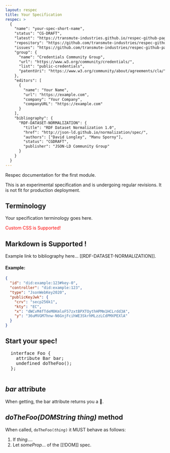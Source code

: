 ```yaml
---
layout: respec
title: Your Specification
respec: >
  {
    "name": "your-spec-short-name",
    "status": "CG-DRAFT",
    "latest": "https://transmute-industries.github.io/respec-github-pages/spec/latest",
    "repository": "https://github.com/transmute-industries/respec-github-pages",
    "issues": "https://github.com/transmute-industries/respec-github-pages/issues",
    "group": {
      "name": "Credentials Community Group",
      "url": "https://www.w3.org/community/credentials/",
      "list": "public-credentials",
      "patentUri": "https://www.w3.org/community/about/agreements/cla/"
    },
    "editors": [
      {
        "name": "Your Name",
        "url": "https://example.com",
        "company": "Your Company",
        "companyURL": "https://example.com"
      }
    ],
    "bibliography": {
      "RDF-DATASET-NORMALIZATION": {
        "title": "RDF Dataset Normalization 1.0",
        "href": "http://json-ld.github.io/normalization/spec/",
        "authors": ["David Longley", "Manu Sporny"],
        "status": "CGDRAFT",
        "publisher": "JSON-LD Community Group"
      }
    }
  }
---
```


<section id="abstract">
  <p>
    Respec documentation for the first module.
  </p>
</section>

<section id="sotd">
  <p>
    This is an experimental specification and is undergoing regular
    revisions. It is not fit for production deployment.
  </p>
</section>

<section id="terminology">
  <h2>Terminology</h2>
  <p>
    Your specification terminology goes here.
  </p>
</section>

<style>
.red43 {
  color: red;
}
</style>

<p class="red43">Custom CSS is Supported!</p>

## Markdown is Supported !

<p>
Example link to bibliography here... [[RDF-DATASET-NORMALIZATION]].
</p>

#### Example:

```json
{
  "id": "did:example:123#key-0",
  "controller": "did:example:123",
  "type": "JsonWebKey2020",
  "publicKeyJwk": {
    "crv": "secp256k1",
    "kty": "EC",
    "x": "dWCvM4fTdeM0KmloF57zxtBPXTOythHPMm1HCLrdd3A",
    "y": "36uMVGM7hnw-N6GnjFcihWE3SkrhMLzzLCdPMXPEXlA"
  }
}
```

<section data-dfn-for="Foo" data-link-for="Foo">
  <h2>Start your spec!</h2>
  <pre class="idl">
  interface Foo {
    attribute Bar bar;
    undefined doTheFoo();
  };
  </pre>
  <section>
    <h2><dfn>bar</dfn> attribute</h2>
    <p>When getting, the <a>bar</a> attribute returns you a 🍹.</p>
  </section>
  <section>
    <h2><dfn>doTheFoo(DOMString thing)</dfn> method</h2>
    <p>When called, <code>doTheFoo(<var>thing</var>)</code> it MUST behave as follows:</p>
    <ol class="algorithm">
      <li>If <var>thing</var>....</li>
      <li>Let <var>someProp</var>... of the [[!DOM]] spec.</li>
    </ol>
  </section>
</section>

<section id='conformance'>
  <!-- This section is filled automatically by ReSpec. -->
</section>
